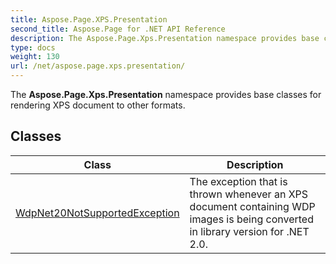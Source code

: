 ```yaml
---
title: Aspose.Page.XPS.Presentation
second_title: Aspose.Page for .NET API Reference
description: The Aspose.Page.Xps.Presentation namespace provides base classes for rendering XPS document to other formats
type: docs
weight: 130
url: /net/aspose.page.xps.presentation/
---
```

The **Aspose.Page.Xps.Presentation** namespace provides base classes for rendering XPS document to other formats.

## Classes

| Class | Description |
| --- | --- |
| [WdpNet20NotSupportedException](./wdpnet20notsupportedexception/) | The exception that is thrown whenever an XPS document containing WDP images is being converted in library version for .NET 2.0. |


